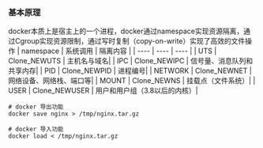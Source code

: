 
### 基本原理
docker本质上是宿主上的一个进程，docker通过namespace实现资源隔离，通过Cgroup实现资源限制，通过写时复制（copy-on-write）实现了高效的文件操作
| namespace | 系统调用  | 隔离内容  |
| ---- | ---- | ---- |
| UTS |  Clone_NEWUTS |  主机名与域名|
| IPC |  Clone_NEWIPC |  信号量、消息队列和共享内存|
| PID |  Clone_NEWPID |  进程编号|
| NETWORK |  Clone_NEWNET |  网络设备、网络栈、端口等|
| MOUNT |  Clone_NEWNS  | 挂载点（文件系统）|
| USER  | Clone_NEWUSER |  用户和用户组（3.8以后的内核）|


```shell
# docker 导出功能
docker save nginx > /tmp/nginx.tar.gz 

# docker 导入功能
docker load < /tmp/nginx.tar.gz 

```



